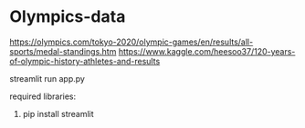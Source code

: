 # Olympics-data

https://olympics.com/tokyo-2020/olympic-games/en/results/all-sports/medal-standings.htm
https://www.kaggle.com/heesoo37/120-years-of-olympic-history-athletes-and-results

streamlit run app.py

required libraries:
1) pip install streamlit